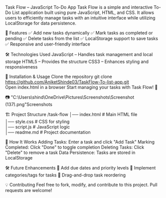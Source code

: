 Task Flow – JavaScript To-Do App
Task Flow is a simple and interactive To-Do List application built using pure JavaScript, HTML, and CSS. It allows users to efficiently manage tasks with an intuitive interface while utilizing LocalStorage for data persistence.

🚀 Features
✅ Add new tasks dynamically
✅ Mark tasks as completed or pending
✅ Delete tasks from the list
✅ LocalStorage support to save tasks
✅ Responsive and user-friendly interface

🛠 Technologies Used
JavaScript – Handles task management and local storage
HTML5 – Provides the structure
CSS3 – Enhances styling and responsiveness

📌 Installation & Usage
Clone the repository
git clone https://github.com/AniketShinde03/TaskFlow-To-list-app.git  
Open index.html in a browser
Start managing your tasks with Task Flow! 🎯

📷 "C:\Users\shind\OneDrive\Pictures\Screenshots\Screenshot (137).png"Screenshots



🏗 Project Structure
/task-flow
│── index.html      # Main HTML file  
│── style.css       # CSS for styling  
│── script.js       # JavaScript logic  
│── readme.md       # Project documentation  

🎯 How It Works
Adding Tasks: Enter a task and click "Add Task"
Marking Completed: Click "Done" to toggle completion
Deleting Tasks: Click "Delete" to remove a task
Data Persistence: Tasks are stored in LocalStorage

🛠 Future Enhancements
🔹 Add due dates and priority levels
🔹 Implement categories/tags for tasks
🔹 Drag-and-drop task reordering

💡 Contributing
Feel free to fork, modify, and contribute to this project. Pull requests are welcome!